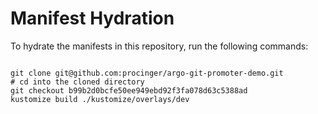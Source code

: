 
# Manifest Hydration

To hydrate the manifests in this repository, run the following commands:

```shell

git clone git@github.com:procinger/argo-git-promoter-demo.git
# cd into the cloned directory
git checkout b99b2d0bcfe50ee949ebd92f3fa078d63c5388ad
kustomize build ./kustomize/overlays/dev
```